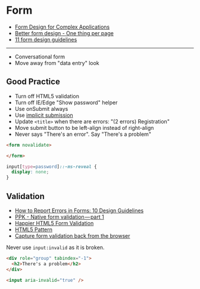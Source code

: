 # Form

* [Form Design for Complex Applications](https://uxdesign.cc/form-design-for-complex-applications-d8a1d025eba6#.dygbocq3i)
* [Better form design - One thing per page](https://www.smashingmagazine.com/2017/05/better-form-design-one-thing-per-page/)
* [11 form design guidelines](https://uxdesign.cc/11-form-design-guidelines-4b2f1c659414)

---

* Conversational form
* Move away from "data entry" look

## Good Practice

* Turn off HTML5 validation
* Turn off IE/Edge "Show password" helper
* Use onSubmit always
* Use [implicit submission](https://html.spec.whatwg.org/multipage/form-control-infrastructure.html#implicit-submission)
* Update `<title>` when there are errors: "(2 errors) Registration"
* Move submit button to be left-align instead of right-align
* Never says "There's an error". Say "There's a problem"

```html
<form novalidate>

</form>
```

```css
input[type=password]::-ms-reveal {
  display: none;
}
```

## Validation

* [How to Report Errors in Forms: 10 Design Guidelines](https://www.nngroup.com/articles/errors-forms-design-guidelines/)
* [PPK - Native form validation — part 1](https://medium.com/samsung-internet-dev/native-form-validation-part-1-bf8e35099f1d)
* [Happier HTML5 Form Validation](https://daverupert.com/2017/11/happier-html5-forms/)
* [HTML5 Pattern](http://html5pattern.com/)
* [Capture form validation back from the browser](https://hyperform.js.org/)

Never use `input:invalid` as it is broken.

```html
<div role="group" tabindex="-1">
  <h2>There's a problem</h2>
</div>

<input aria-invalid="true" />
```